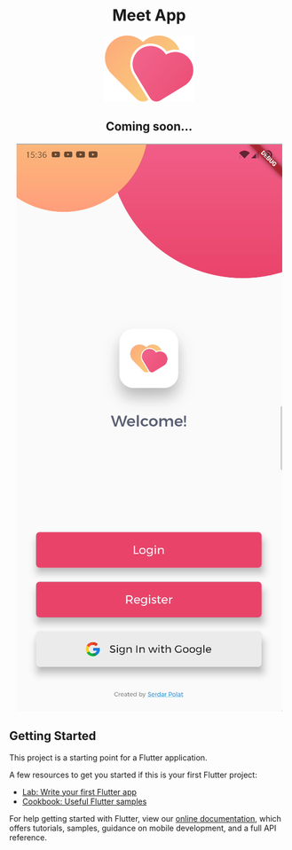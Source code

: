 <h1 align="center">Meet App</h1>
<p align="center"><img src="https://raw.githubusercontent.com/serdarpolat/flutter_meet_me/main/assets/images/heart_icon.svg" /></p>

<h2 align="center">Coming soon...</h2>

<p align="center"><img src="opening.png" /></p>

## Getting Started

This project is a starting point for a Flutter application.

A few resources to get you started if this is your first Flutter project:

- [Lab: Write your first Flutter app](https://flutter.dev/docs/get-started/codelab)
- [Cookbook: Useful Flutter samples](https://flutter.dev/docs/cookbook)

For help getting started with Flutter, view our
[online documentation](https://flutter.dev/docs), which offers tutorials,
samples, guidance on mobile development, and a full API reference.
